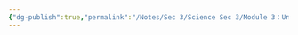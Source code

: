```yaml
---
{"dg-publish":true,"permalink":"/Notes/Sec 3/Science Sec 3/Module 3：Univers matériel/Chapitre 8：Les transformations de la matière et le l'énergie/8.2：Les transformations chimiques/"}
---
```


